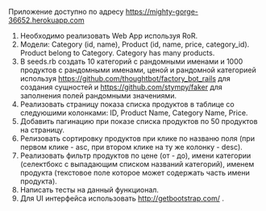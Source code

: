 Приложение доступно по адресу https://mighty-gorge-36652.herokuapp.com

1. Необходимо реализовать Web App используя RoR.
2. Модели: Category (id, name), Product (id, name, price, category_id).  Product belong to Category. Category has many products.
3. В seeds.rb создать 10 категорий с рандомными именами и 1000 продуктов с рандомными именами, ценой и рандомной категорией используя
https://github.com/thoughtbot/factory_bot_rails для создания сущностей и https://github.com/stympy/faker для заполнения полей рандомными значениями.
4. Реализовать страницу показа списка продуктов в таблице со следуюшими колонками: ID, Product Name, Category Name, Price.
5. Добавить пагинацию при показе списка продуктов по 50 продуктов на страницу.
6. Релизовать сортировку продуктов при клике по названю поля (при первом клике - asc, при втором клике на ту же колонку - desc).
7. Реализовать фильтр продуктов по цене (от - до), имени категории (селектбокс с выпадающим списком названий категорий), именем продукта (текстовое поле которое может содержать часть имени продукта).
8. Написать тесты на данный функционал.
9. Для UI интерфейса использовать http://getbootstrap.com/ .

